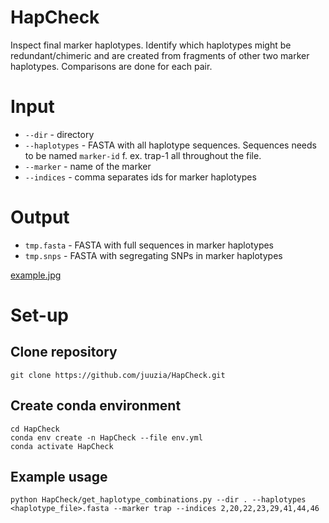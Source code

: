 # HapCheck

Inspect final marker haplotypes. Identify which haplotypes might be redundant/chimeric and are created from fragments of other two marker haplotypes. Comparisons are done for each pair.

# Input 
* `--dir` - directory
* `--haplotypes` - FASTA with all haplotype sequences. Sequences needs to be named `marker-id` f. ex. trap-1 all throughout the file.
* `--marker` - name of the marker
* `--indices` - comma separates ids for marker haplotypes

# Output
* `tmp.fasta` - FASTA with full sequences in marker haplotypes
* `tmp.snps` - FASTA with segregating SNPs in marker haplotypes


[example.jpg](https://github.com/juuzia/HapCheck/blob/main/example.png)

# Set-up
## Clone repository
```
git clone https://github.com/juuzia/HapCheck.git
```
## Create conda environment
```
cd HapCheck
conda env create -n HapCheck --file env.yml
conda activate HapCheck
```

## Example usage
```
python HapCheck/get_haplotype_combinations.py --dir . --haplotypes <haplotype_file>.fasta --marker trap --indices 2,20,22,23,29,41,44,46
```
